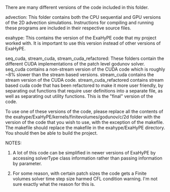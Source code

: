 There are many different versions of the code included in this folder. 

advection:
This folder contains both the CPU sequential and GPU versions of the 2D advection simulations.
Instructions for compiling and running these programs are included in their respective source files.

exahype:
This contains the version of the ExaHyPE code that my project worked with. It is important to use this version instead of other versions of ExaHyPE.

seq_cuda, stream_cuda, stream_cuda_refactored:
These folders contain the different CUDA implementations of the patch level godunov solver. seq_cuda contains a non-stream version of the CUDA code which is roughly ~8% slower than the stream based versions. stream_cuda contains the stream version of the CUDA code. stream_cuda_refactored contains stream based cuda code that has been refactored to make it more user friendly, by separating out functions that require user definitions into a separate file, as well as separating out utility functions. This is the "final" version of the code.

To use one of these versions of the code, please replace all the contents of the exahype/ExaHyPE/kernels/finitevolumes/godunov/c/2d folder with the version of the code that you wish to use, with the exception of the makefile. The makefile should replace the makefile in the exahype/ExaHyPE directory. You should then be able to build the project.

NOTES:

1. A lot of this code can be simplified in newer versions of ExaHyPE by accessing solverType class information rather than passing information by parameter.

2. For some reason, with certain patch sizes the code gets a Finite volumes solver time step size harmed CFL condition warning. I'm not sure exactly what the reason for this is.


